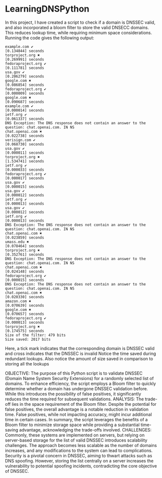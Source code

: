 # LearningDNSPython
In this project, I have created a script to check if a domain is DNSSEC valid, and also incorporated a bloom filter to store the valid DNSECC domains. This reduces lookup time, while requiring minimum space considerations. 
Running the code gives the following output:
```
example.com ✔
[0.134844] seconds
torproject.org ✖
[0.269991] seconds
fedoraproject.org ✔
[0.111781] seconds
usa.gov ✔
[0.206279] seconds
google.com ✖
[0.086854] seconds
fedoraproject.org ✔
[0.000009] seconds
google.com ✖
[0.090687] seconds
example.com ✔
[0.000014] seconds
ietf.org ✔
[0.061337] seconds
DNS Exception: The DNS response does not contain an answer to the question: chat.openai.com. IN NS
chat.openai.com ✖
[0.022738] seconds
verisign.com ✔
[0.068730] seconds
usa.gov ✔
[0.000011] seconds
torproject.org ✖
[1.534741] seconds
ietf.org ✔
[0.000033] seconds
fedoraproject.org ✔
[0.000017] seconds
usa.gov ✔
[0.000015] seconds
usa.gov ✔
[0.000012] seconds
ietf.org ✔
[0.000013] seconds
usa.gov ✔
[0.000012] seconds
ietf.org ✔
[0.000013] seconds
DNS Exception: The DNS response does not contain an answer to the question: chat.openai.com. IN NS
chat.openai.com ✖
[0.023859] seconds
umass.edu ✖
[0.078464] seconds
torproject.org ✖
[0.352761] seconds
DNS Exception: The DNS response does not contain an answer to the question: chat.openai.com. IN NS
chat.openai.com ✖
[0.024148] seconds
fedoraproject.org ✔
[0.000015] seconds
DNS Exception: The DNS response does not contain an answer to the question: chat.openai.com. IN NS
chat.openai.com ✖
[0.020330] seconds
amazon.com ✖
[0.070639] seconds
google.com ✖
[0.070657] seconds
fedoraproject.org ✔
[0.000013] seconds
torproject.org ✖
[0.174575] seconds
Size of the filter: 479 bits
Size saved: 2017 bits

```
Here, a tick mark indicates that the corresponding domain is DNSSEC valid and cross indicates that the DNSSEC is invalid
Notice the time saved during redundant lookups. 
Also notice the amount of size saved in comparison to storing all the lookups

OBJECTIVE: The purpose of this Python script is to validate DNSSEC (Domain Name System Security Extensions) for a randomly selected list of domains. To enhance efficiency, the script employs a Bloom filter to quickly determine whether a domain has undergone DNSSEC validation before. While this introduces the possibility of false positives, it significantly reduces the time required for subsequent validations.
ANALYSIS: The trade-off lies in the space requirement of the Bloom filter. Despite the potential for false positives, the overall advantage is a notable reduction in validation time. False positives, while not impacting accuracy, might incur additional time in certain cases. In summary, the script leverages the benefits of a Bloom filter to minimize storage space while providing a substantial time-saving advantage, acknowledging the trade-offs involved.
CHALLENGES: Commonly, these systems are implemented on servers, but relying on server-based storage for the list of valid DNSSEC introduces scalability challenges. The approach becomes less scalable as the number of domains increases, and any modifications to the system can lead to complications. Security is a pivotal concern in DNSSEC, aiming to thwart attacks such as DNS spoofing. However, storing the list centrally on a server increases the vulnerability to potential spoofing incidents, contradicting the core objective of DNSSEC.

